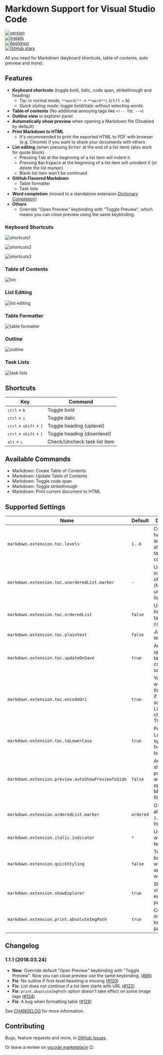# Markdown Support for Visual Studio Code

[![version](https://img.shields.io/vscode-marketplace/v/yzhang.markdown-all-in-one.svg?style=flat-square)](https://marketplace.visualstudio.com/items?itemName=yzhang.markdown-all-in-one)  
[![installs](https://img.shields.io/vscode-marketplace/d/yzhang.markdown-all-in-one.svg?style=flat-square)](https://marketplace.visualstudio.com/items?itemName=yzhang.markdown-all-in-one)  
[![AppVeyor](https://img.shields.io/appveyor/ci/neilsustc/vscode-markdown.svg?style=flat-square&label=appveyor%20build)](https://ci.appveyor.com/project/neilsustc/vscode-markdown)  
[![GitHub stars](https://img.shields.io/github/stars/neilsustc/vscode-markdown.svg?style=flat-square&label=github%20stars)](https://github.com/neilsustc/vscode-markdown)

All you need for Markdown (keyboard shortcuts, table of contents, auto preview and more).

## Features

- **Keyboard shortcuts** (toggle bold, italic, code span, strikethrough and heading)
  - Tip: in normal mode, `**word|**` -> `**word**|` (<kbd>ctrl</kbd> + <kbd>b</kbd>)
  - *Quick styling mode*: toggle bold/italic without selecting words
- **Table of contents** (No additional annoying tags like `<!-- TOC -->`)
- **Outline view** in explorer panel
- **Automatically show preview** when opening a Markdown file (Disabled by default)
- **Print Markdown to HTML**
  - It's recommended to print the exported HTML to PDF with browser (e.g. Chrome) if you want to share your documents with others
- **List editing** (when pressing <kbd>Enter</kbd> at the end of a list item) (also work for quote block)
  - Pressing <kbd>Tab</kbd> at the beginning of a list item will indent it
  - Pressing <kbd>Backspace</kbd> at the beginning of a list item will unindent it (or delete the list marker)
  - Blank list item won't be continued
- **GitHub Flavored Markdown**
  - Table formatter
  - Task lists
- **Word completion** (moved to a standalone extension [Dictionary Completion](https://marketplace.visualstudio.com/items?itemName=yzhang.dictionary-completion))
- **Others**
  - Override "Open Preview" keybinding with "Toggle Preview", which means you can close preview using the same keybinding.

### Keyboard Shortcuts

![shortcuts1](images/gifs/bold-normal.gif)

![shortcuts2](images/gifs/bold-quick.gif)

![shortcuts3](images/gifs/heading.gif)

### Table of Contents

![toc](images/gifs/toc.gif)

### List Editing

![list editing](images/gifs/list-editing.gif)

### Table Formatter

![table formatter](images/gifs/table-formatter.gif)

### Outline

![outline](images/outline.png)

### Task Lists

![task lists](images/gifs/tasklists.gif)

## Shortcuts

| Key                                               | Command                      |
| ------------------------------------------------- | ---------------------------- |
| <kbd>ctrl</kbd> + <kbd>b</kbd>                    | Toggle bold                  |
| <kbd>ctrl</kbd> + <kbd>i</kbd>                    | Toggle italic                |
| <kbd>ctrl</kbd> + <kbd>shift</kbd> + <kbd>]</kbd> | Toggle heading (uplevel)     |
| <kbd>ctrl</kbd> + <kbd>shift</kbd> + <kbd>[</kbd> | Toggle heading (downlevel)   |
| <kbd>alt</kbd> + <kbd>c</kbd>                     | Check/Uncheck task list item |

## Available Commands

- Markdown: Create Table of Contents
- Markdown: Update Table of Contents
- Markdown: Toggle code span
- Markdown: Toggle strikethrough
- Markdown: Print current document to HTML

## Supported Settings

| Name                                               | Default   | Description                                                                        |
| -------------------------------------------------- | --------- | ---------------------------------------------------------------------------------- |
| `markdown.extension.toc.levels`                    | `1..6`    | Control the heading levels to show in the table of contents.                       |
| `markdown.extension.toc.unorderedList.marker`      | `-`       | Use `-`, `*` or `+` in the table of contents (for unordered list)                  |
| `markdown.extension.toc.orderedList`               | `false`   | Use ordered list in the table of contents.                                         |
| `markdown.extension.toc.plaintext`                 | `false`   | Just plain text.                                                                   |
| `markdown.extension.toc.updateOnSave`              | `true`    | Automatically update the table of contents on save.                                |
| `markdown.extension.toc.encodeUri`                 | `true`    | You might want to set this to `false` if you have some non-Latin characters in TOC |
| `markdown.extension.toc.toLowerCase`               | `true`    | Prevent non-Latin symbols from lowercasing                                         |
| `markdown.extension.preview.autoShowPreviewToSide` | `false`   | Automatically show preview when opening a Markdown file.                           |
| `markdown.extension.orderedList.marker`            | `ordered` | Or `one`: always use `1.` as ordered list marker                                   |
| `markdown.extension.italic.indicator`              | `*`       | Use `*` or `_` to wrap italic text                                                 |
| `markdown.extension.quickStyling`                  | `false`   | Toggle bold/italic without selecting words                                         |
| `markdown.extension.showExplorer`                  | `true`    | Show outline view in explorer panel                                                |
| `markdown.extension.print.absoluteImgPath`         | `true`    | Convert image path to absolute path                                                |

## Changelog

### 1.1.1 (2018.03.24)

- **New**: Override default "Open Preview" keybinding with "Toggle Preview". Now you can close preview use the same keybinding. ([#86](https://github.com/neilsustc/vscode-markdown/issues/86))
- **Fix**: No outline if first-level headiing is missing ([#120](https://github.com/neilsustc/vscode-markdown/issues/120))
- **Fix**: List does not continue if a list item starts with URL ([#122](https://github.com/neilsustc/vscode-markdown/issues/122))
- **Fix**: `print.absoluteImgPath` option doesn't take effect on some image tags ([#124](https://github.com/neilsustc/vscode-markdown/issues/124))
- **Fix**: A bug when formatting table ([#128](https://github.com/neilsustc/vscode-markdown/issues/128))

See [CHANGELOG](CHANGELOG.md) for more information.

## Contributing

Bugs, feature requests and more, in [GitHub Issues](https://github.com/neilsustc/vscode-markdown/issues).

Or leave a review on [vscode marketplace](https://marketplace.visualstudio.com/items?itemName=yzhang.markdown-all-in-one#review-details) 😉.
